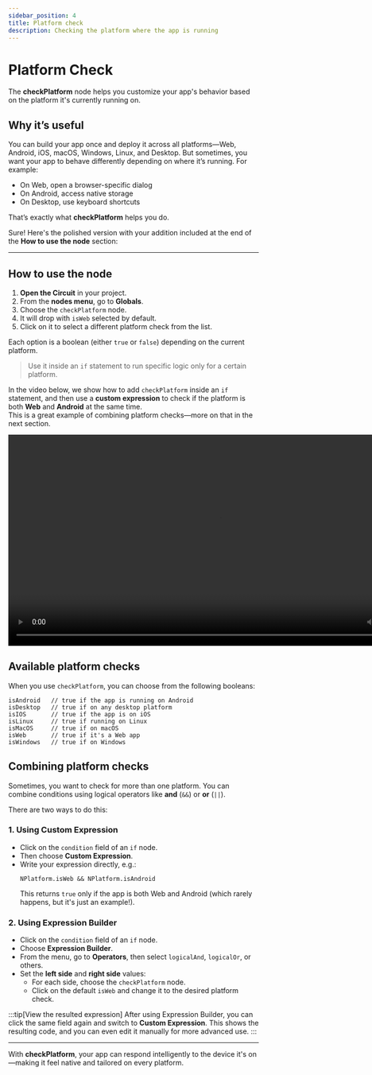 ```yaml
---
sidebar_position: 4
title: Platform check
description: Checking the platform where the app is running
---
```


# Platform Check

The **checkPlatform** node helps you customize your app's behavior based on the platform it's currently running on.

## Why it’s useful

You can build your app once and deploy it across all platforms—Web, Android, iOS, macOS, Windows, Linux, and Desktop. But sometimes, you want your app to behave differently depending on where it’s running. For example:

- On Web, open a browser-specific dialog
- On Android, access native storage
- On Desktop, use keyboard shortcuts

That’s exactly what **checkPlatform** helps you do.

Sure! Here's the polished version with your addition included at the end of the **How to use the node** section:

---

## How to use the node

1. **Open the Circuit** in your project.  
2. From the **nodes menu**, go to **Globals**.  
3. Choose the `checkPlatform` node.  
4. It will drop with `isWeb` selected by default.  
5. Click on it to select a different platform check from the list.

Each option is a boolean (either `true` or `false`) depending on the current platform.

> Use it inside an `if` statement to run specific logic only for a certain platform.

In the video below, we show how to add `checkPlatform` inside an `if` statement, and then use a **custom expression** to check if the platform is both **Web** and **Android** at the same time.  
This is a great example of combining platform checks—more on that in the next section.

<video controls width="850">
<source src="/img/circuit/common_functionalities/others/checkPlatform.mp4" type="video/mp4" />
  Your browser does not support the video tag.
</video>


## Available platform checks

When you use `checkPlatform`, you can choose from the following booleans:

```
isAndroid   // true if the app is running on Android
isDesktop   // true if on any desktop platform
isIOS       // true if the app is on iOS
isLinux     // true if running on Linux
isMacOS     // true if on macOS
isWeb       // true if it's a Web app
isWindows   // true if on Windows
```


## Combining platform checks

Sometimes, you want to check for more than one platform. You can combine conditions using logical operators like **and** (`&&`) or **or** (`||`).

There are two ways to do this:

### 1. Using **Custom Expression**

- Click on the `condition` field of an `if` node.
- Then choose **Custom Expression**.
- Write your expression directly, e.g.:
  ```
  NPlatform.isWeb && NPlatform.isAndroid
  ```
  This returns `true` only if the app is both Web and Android (which rarely happens, but it's just an example!).

### 2. Using **Expression Builder**

- Click on the `condition` field of an `if` node.
- Choose **Expression Builder**.
- From the menu, go to **Operators**, then select `logicalAnd`, `logicalOr`, or others.
- Set the **left side** and **right side** values:
  - For each side, choose the `checkPlatform` node.
  - Click on the default `isWeb` and change it to the desired platform check.

:::tip[View the resulted expression]
After using Expression Builder, you can click the same field again and switch to **Custom Expression**. This shows the resulting code, and you can even edit it manually for more advanced use.
:::

---

With **checkPlatform**, your app can respond intelligently to the device it's on—making it feel native and tailored on every platform.